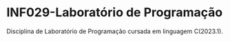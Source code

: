 # INF029-Laboratório de Programação

Disciplina de Laboratório de Programação cursada em linguagem C(2023.1).

